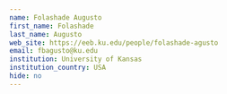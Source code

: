 ```yaml
---
name: Folashade Augusto
first_name: Folashade
last_name: Augusto
web_site: https://eeb.ku.edu/people/folashade-agusto
email: fbagusto@ku.edu
institution: University of Kansas
institution_country: USA
hide: no
---
```


